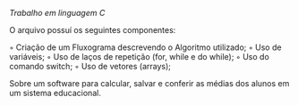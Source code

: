 _Trabalho em linguagem C_

O arquivo possuí os seguintes componentes:

◦ Criação de um Fluxograma descrevendo o Algoritmo utilizado;
◦ Uso de variáveis;
◦ Uso de laços de repetição (for, while e do while);
◦ Uso do comando switch;
◦ Uso de vetores (arrays);

Sobre um software para calcular, salvar e conferir as médias dos alunos em um sistema educacional.
